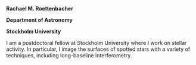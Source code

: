 <b>Rachael M. Roettenbacher</b>

<b>Department of Astronomy

Stockholm University</b>

I am a postdoctoral fellow at Stockholm University where I work on stellar activity.  In particular, I image the surfaces of 
spotted stars with a variety of techniques, including long-baseline interferometry.
